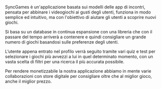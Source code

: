 
SyncGames è un'applicazione basata sui modelli delle app di incontri, pensata per abbinare i videogiochi ai
gusti degli utenti, funziona in modo semplice ed intuitivo, ma con l'obiettivo di aiutare gli utenti a scoprire nuovi
giochi.

Si basa su un database in continua espansione con una libreria che con il passare del tempo arriverà a
contenere e quindi consigliare un grande numero di giochi basandosi sulle preferenze degli utenti.

L’utente appena entrato nel profilo verrà seguito tramite vari quiz e test per selezionare i giochi più avvezzi a lui
in quel determinato momento, con un vasta scelta di filtri per una ricerca il più accurata possibile.

Per rendere monetizzabile la nostra applicazione abbiamo in mente varie collaborazioni con store digitale per
consigliare oltre che al miglior gioco, anche il miglior prezzo.